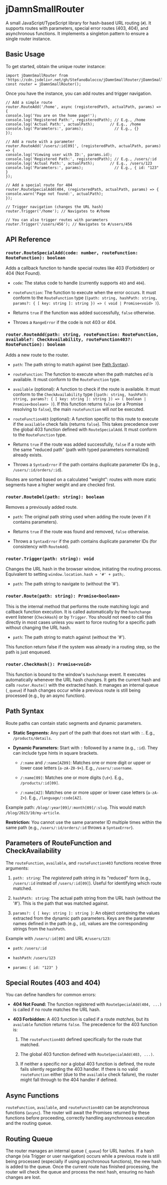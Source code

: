 # jDamnSmallRouter

A small JavaScript/TypeScript library for hash-based URL routing (`#`). It supports routes with parameters, special error routes (403, 404), and asynchronous functions. It implements a singleton pattern to ensure a single router instance.

## Basic Usage

To get started, obtain the unique router instance:

```
import jDamnSmallRouter from 'https://cdn.jsdelivr.net/gh/StefanoBalocco/jDamnSmallRouter/jDamnSmallRouter.min.js';
const router = jDamnSmallRouter();
```

Once you have the instance, you can add routes and trigger navigation.

```
// Add a simple route
router.RouteAdd('/home', async (registeredPath, actualPath, params) => {
console.log('You are on the home page!');
console.log('Registered Path:', registeredPath); // E.g., /home
console.log('Actual Path:', actualPath);       // E.g., /home
console.log('Parameters:', params);              // E.g., {}
});

// Add a route with a parameter
router.RouteAdd('/users/:id[09]', (registeredPath, actualPath, params) => {
console.log('Viewing user with ID:', params.id);
console.log('Registered Path:', registeredPath); // E.g., /users/:id
console.log('Actual Path:', actualPath);       // E.g., /users/123
console.log('Parameters:', params);              // E.g., { id: "123" }
});

// Add a special route for 404
router.RouteSpecialAdd(404, (registeredPath, actualPath, params) => {
console.warn('Page not found:', actualPath);
});

// Trigger navigation (changes the URL hash)
router.Trigger('/home'); // Navigates to #/home

// You can also trigger routes with parameters
router.Trigger('/users/456'); // Navigates to #/users/456
```

## API Reference

### `router.RouteSpecialAdd(code: number, routeFunction: RouteFunction): boolean`

Adds a callback function to handle special routes like 403 (Forbidden) or 404 (Not Found).

* `code`: The status code to handle (currently supports `403` and `404`).

* `routeFunction`: The function to execute when the error occurs. It must conform to the `RouteFunction` type (`(path: string, hashPath: string, params?: { [ key: string ]: string }) => ( void | Promise<void> )`).

* Returns `true` if the function was added successfully, `false` otherwise.

* Throws a `RangeError` if the code is not 403 or 404.

### `router.RouteAdd(path: string, routeFunction: RouteFunction, available?: CheckAvailability, routeFunction403?: RouteFunction): boolean`

Adds a new route to the router.

* `path`: The path string to match against (see [Path Syntax](#path-syntax)).

* `routeFunction`: The function to execute when the path matches *ed* is available. It must conform to the `RouteFunction` type.

* `available` (optional): A function to check if the route is available. It must conform to the `CheckAvailability` type (`(path: string, hashPath: string, params?: { [ key: string ]: string }) => ( boolean | Promise<boolean> )`). If this function returns `false` (or a Promise resolving to `false`), the main `routeFunction` will *not* be executed.

* `routeFunction403` (optional): A function specific to this route to execute if the `available` check fails (returns `false`). This takes precedence over the global 403 function defined with `RouteSpecialAdd`. It must conform to the `RouteFunction` type.

* Returns `true` if the route was added successfully, `false` if a route with the same "reduced path" (path with typed parameters normalized) already exists.

* Throws a `SyntaxError` if the path contains duplicate parameter IDs (e.g., `/users/:id/orders/:id`).

Routes are sorted based on a calculated "weight": routes with more static segments have a higher weight and are checked first.

### `router.RouteDel(path: string): boolean`

Removes a previously added route.

* `path`: The original path string used when adding the route (even if it contains parameters).

* Returns `true` if the route was found and removed, `false` otherwise.

* Throws a `SyntaxError` if the path contains duplicate parameter IDs (for consistency with `RouteAdd`).

### `router.Trigger(path: string): void`

Changes the URL hash in the browser window, initiating the routing process. Equivalent to setting `window.location.hash = '#' + path;`.

* `path`: The path string to navigate to (without the '#').

### `router.Route(path: string): Promise<boolean>`

This is the internal method that performs the route matching logic and callback function execution. It is called automatically by the `hashchange` event listener (`CheckHash`) or by `Trigger`. You should not need to call this directly in most cases unless you want to force routing for a specific path without changing the URL hash.

* `path`: The path string to match against (without the '#').

This function return false if the system was already in a routing step, so the path is just enqueued.

### `router.CheckHash(): Promise<void>`

This function is bound to the window's `hashchange` event. It executes automatically whenever the URL hash changes. It gets the current hash and calls `router.Route()` with the extracted hash. It manages an internal queue (`_queue`) if hash changes occur while a previous route is still being processed (e.g., by an async function).

## Path Syntax

Route paths can contain static segments and dynamic parameters.

* **Static Segments:** Any part of the path that does not start with `:`. E.g., `/products/details`.

* **Dynamic Parameters:** Start with `:` followed by a name (e.g., `:id`). They can include type hints in square brackets.

  * `/:name` and `/:name[AZ09]`: Matches one or more digit or upper or lower case letters (`a-zA-Z0-9+`). E.g., `/users/:username`.

  * `/:name[09]`: Matches one or more digits (`\d+`). E.g., `/products/:id[09]`.

  * `/:name[AZ]`: Matches one or more upper or lower case letters (`a-zA-Z+`). E.g., `/language/:code[AZ]`.

Example path: `/blog/:year[09]/:month[09]/:slug`. This would match `/blog/2023/10/my-article`.

**Restriction:** You cannot use the same parameter ID multiple times within the same path (e.g., `/users/:id/orders/:id` throws a `SyntaxError`).

## Parameters of RouteFunction and CheckAvailability

The `routeFunction`, `available`, and `routeFunction403` functions receive three arguments:

1. `path: string`: The *registered* path string in its "reduced" form (e.g., `/users/:id` instead of `/users/:id[09]`). Useful for identifying which route matched.

2. `hashPath: string`: The actual path string from the URL hash (without the '#'). This is the path that was matched against.

3. `params?: { [ key: string ]: string }`: An object containing the values extracted from the dynamic path parameters. Keys are the parameter names defined in the path (e.g., `id`), values are the corresponding strings from the `hashPath`.

Example with `/users/:id[09]` and URL `#/users/123`:

* `path`: `/users/:id`

* `hashPath`: `/users/123`

* `params`: `{ id: "123" }`

## Special Routes (403 and 404)

You can define handlers for common errors:

* **404 Not Found:** The function registered with `RouteSpecialAdd(404, ...)` is called if no route matches the URL hash.

* **403 Forbidden:** A 403 function is called if a route *matches*, but its `available` function returns `false`. The precedence for the 403 function is:

  1. The `routeFunction403` defined specifically for the route that matched.

  2. The global 403 function defined with `RouteSpecialAdd(403, ...)`.

  3. If neither a specific nor a global 403 function is defined, the route fails silently regarding the 403 handler. If there is no valid `routeFunction` either (due to the `available` check failure), the router might fall through to the 404 handler if defined.

## Async Functions

`routeFunction`, `available`, and `routeFunction403` can be asynchronous functions (`async`). The router will await the Promises returned by these functions before proceeding, correctly handling asynchronous execution and the routing queue.

## Routing Queue

The router manages an internal queue (`_queue`) for URL hashes. If a hash change (via Trigger or user navigation) occurs while a previous route is still being processed (especially if using asynchronous functions), the new hash is added to the queue. Once the current route has finished processing, the router will check the queue and process the next hash, ensuring no hash changes are lost.
